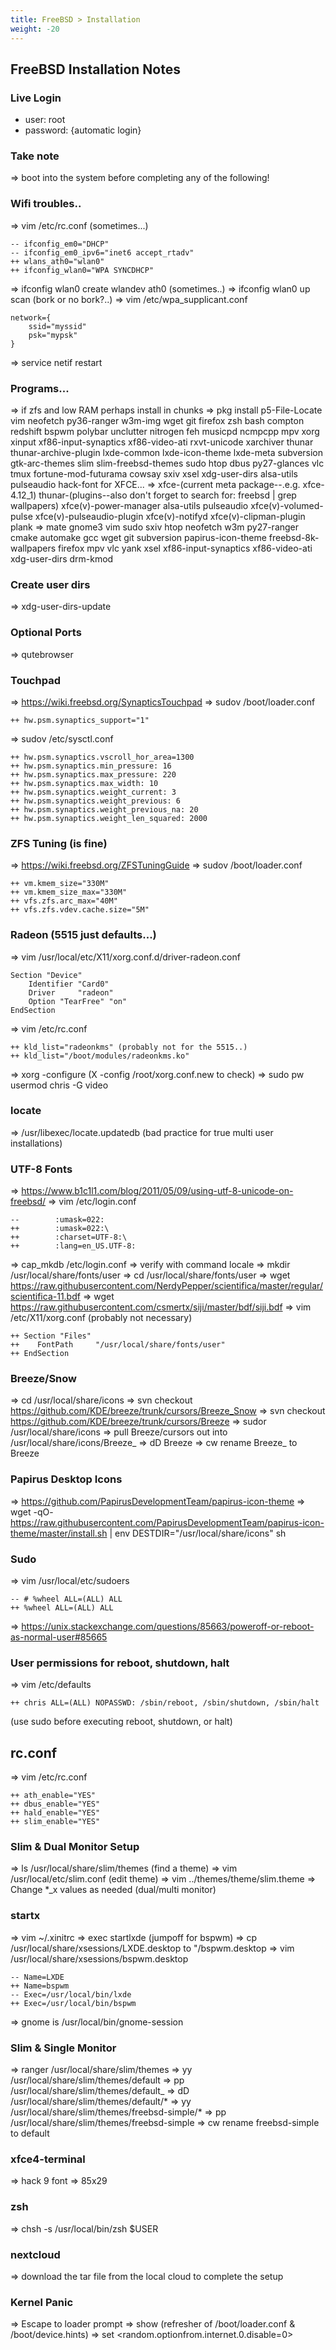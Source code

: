 ```yaml
---
title: FreeBSD > Installation
weight: -20
---
```


## FreeBSD Installation Notes

### Live Login
- user: root
- password: {automatic login}

### Take note
=> boot into the system before completing any of the following!

### Wifi troubles..
=> vim /etc/rc.conf (sometimes...)
```
-- ifconfig_em0="DHCP"
-- ifconfig_em0_ipv6="inet6 accept_rtadv"
++ wlans_ath0="wlan0"
++ ifconfig_wlan0="WPA SYNCDHCP"
```

=> ifconfig wlan0 create wlandev ath0 (sometimes..)
=> ifconfig wlan0 up scan (bork or no bork?..)
=> vim /etc/wpa_supplicant.conf
```
network={
    ssid="myssid"
    psk="mypsk"
}
```
=> service netif restart

### Programs...
=> if zfs and low RAM perhaps install in chunks
=> pkg install p5-File-Locate vim neofetch py36-ranger w3m-img wget git firefox zsh bash compton redshift bspwm polybar unclutter nitrogen feh musicpd ncmpcpp mpv xorg xinput xf86-input-synaptics xf86-video-ati rxvt-unicode xarchiver thunar thunar-archive-plugin lxde-common lxde-icon-theme lxde-meta subversion gtk-arc-themes slim slim-freebsd-themes sudo htop dbus py27-glances vlc tmux fortune-mod-futurama cowsay sxiv xsel xdg-user-dirs alsa-utils pulseaudio hack-font
for XFCE...
=> xfce-(current meta package--.e.g. xfce-4.12_1) thunar-(plugins--also don't forget to search for: freebsd | grep wallpapers) xfce(v)-power-manager alsa-utils pulseaudio xfce(v)-volumed-pulse xfce(v)-pulseaudio-plugin xfce(v)-notifyd xfce(v)-clipman-plugin plank
=> mate gnome3 vim sudo sxiv htop neofetch w3m py27-ranger cmake automake gcc wget git subversion papirus-icon-theme freebsd-8k-wallpapers firefox mpv vlc yank xsel xf86-input-synaptics xf86-video-ati xdg-user-dirs drm-kmod

### Create user dirs
=> xdg-user-dirs-update

### Optional Ports
=> qutebrowser

### Touchpad
=> https://wiki.freebsd.org/SynapticsTouchpad
=> sudov /boot/loader.conf
```
++ hw.psm.synaptics_support="1"
```
=> sudov /etc/sysctl.conf
```
++ hw.psm.synaptics.vscroll_hor_area=1300
++ hw.psm.synaptics.min_pressure: 16
++ hw.psm.synaptics.max_pressure: 220
++ hw.psm.synaptics.max_width: 10
++ hw.psm.synaptics.weight_current: 3
++ hw.psm.synaptics.weight_previous: 6
++ hw.psm.synaptics.weight_previous_na: 20
++ hw.psm.synaptics.weight_len_squared: 2000
```

### ZFS Tuning (is fine)
=> https://wiki.freebsd.org/ZFSTuningGuide
=> sudov /boot/loader.conf
```
++ vm.kmem_size="330M"
++ vm.kmem_size_max="330M"
++ vfs.zfs.arc_max="40M"
++ vfs.zfs.vdev.cache.size="5M"
```

### Radeon (5515 just defaults...)
=> vim /usr/local/etc/X11/xorg.conf.d/driver-radeon.conf
```
Section "Device"
    Identifier "Card0"
    Driver     "radeon"
    Option "TearFree" "on"
EndSection
```

=> vim /etc/rc.conf
```
++ kld_list="radeonkms" (probably not for the 5515..)
++ kld_list="/boot/modules/radeonkms.ko"
```
=> xorg -configure (X -config /root/xorg.conf.new to check)
=> sudo pw usermod chris -G video

### locate
=> /usr/libexec/locate.updatedb (bad practice for true multi user installations)

### UTF-8   Fonts
=> https://www.b1c1l1.com/blog/2011/05/09/using-utf-8-unicode-on-freebsd/
=> vim /etc/login.conf
```
--        :umask=022:
++        :umask=022:\
++        :charset=UTF-8:\
++        :lang=en_US.UTF-8:
```

=> cap_mkdb /etc/login.conf
=> verify with command locale
=> mkdir /usr/local/share/fonts/user
=> cd /usr/local/share/fonts/user
=> wget https://raw.githubusercontent.com/NerdyPepper/scientifica/master/regular/scientifica-11.bdf
=> wget https://raw.githubusercontent.com/csmertx/siji/master/bdf/siji.bdf
=> vim /etc/X11/xorg.conf (probably not necessary)
```
++ Section "Files"
++    FontPath     "/usr/local/share/fonts/user"
++ EndSection
```

### Breeze/Snow
=> cd /usr/local/share/icons
=> svn checkout https://github.com/KDE/breeze/trunk/cursors/Breeze_Snow
=> svn checkout https://github.com/KDE/breeze/trunk/cursors/Breeze
=> sudor /usr/local/share/icons
=> pull Breeze/cursors out into /usr/local/share/icons/Breeze_
=> dD Breeze
=> cw rename Breeze_ to Breeze

### Papirus Desktop Icons
=> https://github.com/PapirusDevelopmentTeam/papirus-icon-theme
=> wget -qO- https://raw.githubusercontent.com/PapirusDevelopmentTeam/papirus-icon-theme/master/install.sh | env DESTDIR="/usr/local/share/icons" sh

### Sudo
=> vim /usr/local/etc/sudoers
```
-- # %wheel ALL=(ALL) ALL
++ %wheel ALL=(ALL) ALL
```

=> https://unix.stackexchange.com/questions/85663/poweroff-or-reboot-as-normal-user#85665

### User permissions for reboot, shutdown, halt
=> vim /etc/defaults
```
++ chris ALL=(ALL) NOPASSWD: /sbin/reboot, /sbin/shutdown, /sbin/halt
```
(use sudo before executing reboot, shutdown, or halt)

## rc.conf
=> vim /etc/rc.conf
```
++ ath_enable="YES"
++ dbus_enable="YES"
++ hald_enable="YES"
++ slim_enable="YES"
```

### Slim & Dual Monitor Setup
=> ls /usr/local/share/slim/themes (find a theme)
=> vim /usr/local/etc/slim.conf (edit theme)
=> vim ../themes/theme/slim.theme
=> Change *_x values as needed (dual/multi monitor)

### startx
=> vim ~/.xinitrc
=> exec startlxde (jumpoff for bspwm)
=> cp /usr/local/share/xsessions/LXDE.desktop to "/bspwm.desktop
=> vim /usr/local/share/xsessions/bspwm.desktop
```
-- Name=LXDE
++ Name=bspwm
-- Exec=/usr/local/bin/lxde
++ Exec=/usr/local/bin/bspwm
```
=> gnome is /usr/local/bin/gnome-session

### Slim & Single Monitor
=> ranger /usr/local/share/slim/themes
=> yy /usr/local/share/slim/themes/default
=> pp /usr/local/share/slim/themes/default_
=> dD /usr/local/share/slim/themes/default/*
=> yy /usr/local/share/slim/themes/freebsd-simple/*
=> pp /usr/local/share/slim/themes/freebsd-simple
=> cw rename freebsd-simple to default

### xfce4-terminal
=> hack 9 font
=> 85x29

### zsh
=> chsh -s /usr/local/bin/zsh $USER

### nextcloud
=> download the tar file from the local cloud to complete the setup

### Kernel Panic
=> Escape to loader prompt
=> show (refresher of /boot/loader.conf & /boot/device.hints)
=> set <random.optionfrom.internet.0.disable=0>

